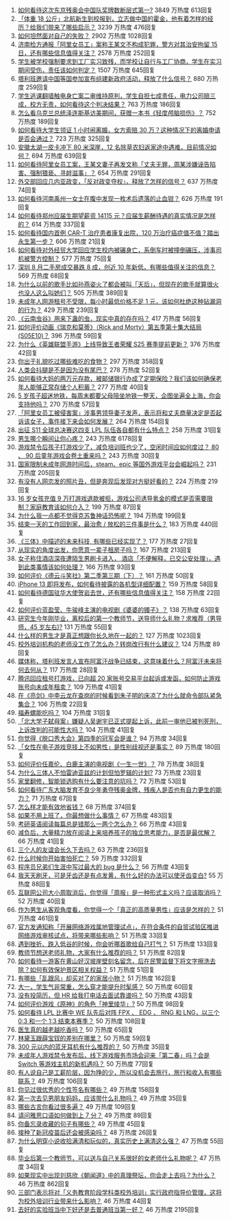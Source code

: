 1. [如何看待这次东京残奥会中国队奖牌数断层式第一?](https://www.zhihu.com/question/484802427) 3849 万热度 613回复
1. [「体重 18 公斤」北航新生到校报到，立志做中国的霍金，他有着怎样的经历？给我们带来了哪些启示？](https://www.zhihu.com/question/484926831) 3239 万热度 476回复
1. [如何坦然面对自己的失败？](https://www.zhihu.com/question/37555333) 2902 万热度 1028回复
1. [济南检方通报「阿里女员工」案称王某文不构成犯罪，警方对其治安拘留 15 日，还有哪些信息值得关注？](https://www.zhihu.com/question/485168374) 2578 万热度 252回复
1. [学生被学校强制要求到工厂实习致残，而学校让自行与工厂协商，学生在实习期间受伤，责任该如何判定？](https://www.zhihu.com/question/484969513) 1507 万热度 645回复
1. [塔利班邀请中国等国参加宣布组建新政府活动，释放了什么信号？](https://www.zhihu.com/question/485059799) 880 万热度 259回复
1. [学生逃课翻墙触电身亡案二审维持原判，学生自担七成责任，电力公司赔三成，校方无责，如何看待这个判决结果？](https://www.zhihu.com/question/484395197) 763 万热度 186回复
1. [怎么看乌克兰总统泽连斯基访美期间，获赠一本书《轻度颅脑损伤》？](https://www.zhihu.com/question/484652375) 752 万热度 189回复
1. [如何看待大学生领证 1 小时闹离婚，女方索赔 30 万？这种情况下的离婚申请是否会通过？](https://www.zhihu.com/question/485030666) 723 万热度 325回复
1. [安徽太湖一皮卡冲下 80 米深崖，12 名除草农妇返家途中遇难，目前情况如何？](https://www.zhihu.com/question/484934850) 694 万热度 639回复
1. [如何看待阿里女员工案，王某文妻子再发文称「丈夫无罪，周某涉嫌诬告陷害、强制猥亵、寻衅滋事」？](https://www.zhihu.com/question/484896081) 654 万热度 291回复
1. [外交部回应几内亚政变，「反对政变夺权」，释放了怎样的信号？](https://www.zhihu.com/question/485088308) 637 万热度 74回复
1. [如何看待河南禹州一女士在腹中发现一枚术后遗落的止血钳？](https://www.zhihu.com/question/484449309) 626 万热度 191回复
1. [如何看待郑州应届生期望薪资 14115 元？应届生薪酬待遇的真实情况是怎样的？](https://www.zhihu.com/question/485043678) 614 万热度 337回复
1. [如何看待国内首例 CAR-T 治疗患者康复出院，120 万治疗癌症值不值？踏出永生第一步？](https://www.zhihu.com/question/484968084) 606 万热度 21回复
1. [如何看待对外经贸大学回应学生校内被碾身亡，系倒车时被撞倒碾压，涉事司机被警方控制？](https://www.zhihu.com/question/484995098) 577 万热度 75回复
1. [深圳 8 月二手房成交暴跌 8 成，创近 10 年新低，有哪些值得关注的信息？](https://www.zhihu.com/question/484707070) 569 万热度 68回复
1. [为什么以前的歌手比如孙燕姿火了都会被叫「天后」，但现在的歌手就算很火也没人这么叫她们？](https://www.zhihu.com/question/484770666) 505 万热度 389回复
1. [未成年人网游租号不受限，每小时最低价格不足 1 元，该如何杜绝这种钻漏洞的行为？](https://www.zhihu.com/question/484993966) 429 万热度 239回复
1. [《云南虫谷》用来下蛊的虫，现实中真的存在吗？](https://www.zhihu.com/question/484859790) 417 万热度 56回复
1. [如何评价动画《瑞克和莫蒂》（Rick and Morty）第五季第十集大结局 (S05E10)？](https://www.zhihu.com/question/485043859) 396 万热度 59回复
1. [为什么《英雄联盟手游》上线导致王者荣耀 S25 赛季提前更新？](https://www.zhihu.com/question/484885439) 376 万热度 42回复
1. [你出于礼貌吃过哪些难吃的食物？](https://www.zhihu.com/question/475503789) 297 万热度 358回复
1. [人类会抖腿是不是因为没有尾巴？](https://www.zhihu.com/question/483987983) 278 万热度 52回复
1. [如何看待大妈的两万元存款，被邮储银行办成了定期保险？我们该如何确保老年人能够正常存储个人积蓄？](https://www.zhihu.com/question/484566930) 277 万热度 40回复
1. [5 岁孩子超迷地铁，每周末都要父母陪坐地铁一整天，企图坐遍全上海，你会支持他吗？](https://www.zhihu.com/question/484372748) 270 万热度 57回复
1. [「阿里女员工被侵害案」涉事男领导妻子发声，表示将和丈夫商量决定是否起诉该女子，事件接下来会如何发展？](https://www.zhihu.com/question/485195286) 264 万热度 154回复
1. [出征 S11 全球总决赛这四支 LPL 队伍各自都有什么特点？](https://www.zhihu.com/question/484929329) 258 万热度 31回复
1. [男生哪个瞬间让你心疼？](https://www.zhihu.com/question/275638626) 243 万热度 6178回复
1. [游戏禁令后孩子打游戏少了，减负培训班也少了，空闲时间应如何度过？ 80 、 90 后童年游戏会卷土重来吗？](https://www.zhihu.com/question/485051536) 243 万热度 30回复
1. [国家限制未成年网游时间后，steam、epic 等国外游戏平台会崛起吗？](https://www.zhihu.com/question/483864191) 231 万热度 205回复
1. [有没有人网恋发的照片丑，但是奔现后发现对方挺好看的？](https://www.zhihu.com/question/266750825) 224 万热度 219回复
1. [16 岁女孩充值 9 万打游戏退款被拒，游戏公司诱导氪金的模式是否需要限制？家庭教育该如何介入？](https://www.zhihu.com/question/484454580) 199 万热度 87回复
1. [为什么我一点都不觉得克苏鲁神话恐怖呢？](https://www.zhihu.com/question/427205970) 194 万热度 199回复
1. [结束一天的工作回到家，最治愈 / 放松的三件事是什么？](https://www.zhihu.com/question/484996813) 183 万热度 440回复
1. [《三体》中描述的未来科技, 有哪些已经实现了？](https://www.zhihu.com/question/484038327) 177 万热度 27回复
1. [从现实的角度出发，你愿意一辈子租房子吗？](https://www.zhihu.com/question/327372531) 167 万热度 213回复
1. [女子称住酒店深夜遭陌生男刷卡进入， 酒店「不便解释，已交公安处理」，遇到此类事情该如何处理？](https://www.zhihu.com/question/485012302) 166 万热度 93回复
1. [如何评价《德云斗笑社》第二季第三期（下）？](https://www.zhihu.com/question/484893867) 161 万热度 50回复
1. [iPhone 13 即将发布，如何看待披露的各机型详细配置？](https://www.zhihu.com/question/484389011) 159 万热度 58回复
1. [如何看待德国驻华大使贺岩去世，还有哪些信息值得关注？](https://www.zhihu.com/question/485015385) 158 万热度 22回复
1. [如何评价蓝盈莹、牛骏峰主演的电视剧《婆婆的镯子》？](https://www.zhihu.com/question/481829353) 138 万热度 63回复
1. [研究生今年刚毕业，离校后的第一个教师节，送导师什么礼物？求推荐（男导师，45 岁左右)?](https://www.zhihu.com/question/484344564) 131 万热度 55回复
1. [什么样的男生才是真正想跟你长久地在一起的？](https://www.zhihu.com/question/375781738) 127 万热度 1023回复
1. [校外培训机构的老师没工作了怎么办？转岗改行有什么建议？](https://www.zhihu.com/question/480587878) 124 万热度 89回复
1. [媒体称，塔利班发言人宣布阿富汗战争已结束，这意味着什么？阿富汗未来将何去何从？](https://www.zhihu.com/question/485072042) 117 万热度 28回复
1. [腾讯回应租号打游戏，已向超 20 家账号交易平台起诉或发函，如何防止游戏账号向未成年租卖？](https://www.zhihu.com/question/485199096) 109 万热度 41回复
1. [在《亮剑》中李云龙在查岗的时候看到朱子明的床凉了为什么就命令部队紧急集合？](https://www.zhihu.com/question/348869509) 106 万热度 22回复
1. [福寿螺能吃吗？](https://www.zhihu.com/question/50267388) 104 万热度 31回复
1. [「北大学子弑母案」嫌疑人吴谢宇已正式提起上诉，此前一审他已被判死刑，上诉改判的可能性大吗？](https://www.zhihu.com/question/485103365) 104 万热度 41回复
1. [你觉得《脱口秀大会》第四季的冠军会是谁？](https://www.zhihu.com/question/483999026) 94 万热度 34回复
1. [「女性在电子游戏竞技上不如男性」是性别歧视还是事实？](https://www.zhihu.com/question/28381867) 89 万热度 180回复
1. [如何评价任嘉伦、白鹿主演的电视剧《一生一世》？](https://www.zhihu.com/question/481357620) 78 万热度 38回复
1. [为什么三体人不怕雷迪亚兹的计划但怕罗辑的计划?](https://www.zhihu.com/question/481655813) 73 万热度 23回复
1. [家里翻修，智能锁选购有什么要注意的坑吗？](https://www.zhihu.com/question/484473654) 72 万热度 53回复
1. [如何看待广东大脑发育不良少年勇夺残奥金牌，残疾人是否也有自力更生的能力？](https://www.zhihu.com/question/484686754) 71 万热度 67回复
1. [怎么样才能有效地省钱？](https://www.zhihu.com/question/279852460) 68 万热度 374回复
1. [如果不用上班了，你最想做什么事情？](https://www.zhihu.com/question/477590638) 67 万热度 483回复
1. [考研英语阅读每篇总是错那么一两个怎么办？](https://www.zhihu.com/question/387056133) 66 万热度 43回复
1. [减负后，大量精力放在阅读上来培养孩子的独立思考能力，是否是最优解？](https://www.zhihu.com/question/484040330) 66 万热度 41回复
1. [三个人的友谊会长久下去吗？](https://www.zhihu.com/question/484042666) 63 万热度 236回复
1. [什么时候你开始害怕死亡？](https://www.zhihu.com/question/478840300) 59 万热度 332回复
1. [程序员兄弟们生涯中写过最大的 bug 是什么？](https://www.zhihu.com/question/482967292) 56 万热度 43回复
1. [我天天刷牙，可是牙齿还是有点发黄，有什么好的办法可以使牙齿变白?](https://www.zhihu.com/question/21107191) 55 万热度 88回复
1. [互联网公司大小周取消后，你觉得「周报」是一种形式主义吗？应该取消吗？](https://www.zhihu.com/question/484341370) 52 万热度 40回复
1. [作为男生从客观角度看，你觉得一个「真正的高质量男性」应该是怎样的？](https://www.zhihu.com/question/484513695) 51 万热度 461回复
1. [官方发通知称「开展网络游戏属地管理试点」，在符合条件的自贸试验区推进网络游戏审核试点，将带来哪些影响？](https://www.zhihu.com/question/484429681) 51 万热度 33回复
1. [遇到挫折、跌入低谷的时候，你会听哪首歌给自己打气？](https://www.zhihu.com/question/484529085) 51 万热度 133回复
1. [教师节想送老师礼物，大家有什么推荐的吗？](https://www.zhihu.com/question/479696765) 51 万热度 82回复
1. [如何看待一游客在黄山好汉坡崖壁刻名留念，后在民警监督下将文字擦洗去除？如何有效保护景区相关权益？](https://www.zhihu.com/question/484553585) 51 万热度 51回复
1. [​有哪些「乱跟风」却买对了的家居小物？](https://www.zhihu.com/question/440729078) 51 万热度 162回复
1. [大一，学生气非常重，怎么穿才能提升时髦感？](https://www.zhihu.com/question/483571863) 50 万热度 60回复
1. [没有投简历，但 HR 给我打电话去面试靠谱吗？](https://www.zhihu.com/question/478742764) 50 万热度 43回复
1. [如何评价游戏《原神》的角色「神里绫华」?](https://www.zhihu.com/question/460066364) 50 万热度 98回复
1. [如何看待 LPL 比赛中 WE 队先后对阵 FPX 、 EDG 、 RNG 和 LNG，以三个 0:3 和一个 1:3 结束本赛季？](https://www.zhihu.com/question/484924801) 50 万热度 108回复
1. [医生真的越老越吃香吗？](https://www.zhihu.com/question/65983727) 50 万热度 65回复
1. [林黛玉跟薛宝钗的差别在哪里？](https://www.zhihu.com/question/479352178) 50 万热度 59回复
1. [300 元以内的蓝牙耳机有什么推荐的？](https://www.zhihu.com/question/475474488) 50 万热度 35回复
1. [未成年人游戏禁令发布后，线下游戏服务市场会迎来「第二春」吗？会是 Switch 等游戏主机的新机遇吗？](https://www.zhihu.com/question/485008463) 50 万热度 77回复
1. [有人说自己是工薪阶层，因为挣的少，所以没机会去旅行，旅行和收入有哪些联系？](https://www.zhihu.com/question/482121212) 49 万热度 106回复
1. [你见过很优秀的个性签名有哪些？](https://www.zhihu.com/question/265584312) 49 万热度 158回复
1. [第一次去见男朋友妈妈，应该带什么礼物吗？](https://www.zhihu.com/question/474751119) 49 万热度 35回复
1. [哪些古言你看过很多遍？](https://www.zhihu.com/question/434091917) 49 万热度 109回复
1. [请问雅思口语如何做到上 7 分？](https://www.zhihu.com/question/30169350) 49 万热度 89回复
1. [你备忘录收藏的句子有哪些？](https://www.zhihu.com/question/479180895) 49 万热度 45回复
1. [接种了新冠疫苗后还会被感染吗？](https://www.zhihu.com/question/453192471) 48 万热度 26回复
1. [为什么明穿小说收拾满清和玩似的，真实历史上满清这么强？](https://www.zhihu.com/question/484556518) 47 万热度 55回复
1. [毕业后第一个教师节，可以送与自己关系很好的女老师什么礼物呢？](https://www.zhihu.com/question/405202473) 47 万热度 34回复
1. [如果现实中出现刘慈欣《朝闻道》中的真理祭坛，你会走上去吗？为什么？](https://www.zhihu.com/question/270944748) 46 万热度 862回复
1. [三部门表示将对「义务教育阶段学科类校外培训」实行政府指导价管理，这将为校外培训行业带来什么影响？](https://www.zhihu.com/question/485070230) 46 万热度 44回复
1. [去好的实验班当中下好还是去普通班当第一好？](https://www.zhihu.com/question/477033362) 46 万热度 2195回复